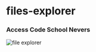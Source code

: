 # files-explorer 
### Access Code School Nevers

![file explorer](https://portfolio.olivierprieur.fr/img/projets/projet4-filesexplorer.jpg)
